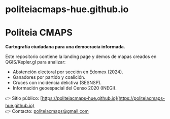 # politeiacmaps-hue.github.io
# Politeia CMAPS

**Cartografía ciudadana para una democracia informada.**

Este repositorio contiene la landing page y demos de mapas creados en QGIS/Kepler.gl para analizar:

- Abstención electoral por sección en Edomex (2024).
- Ganadores por partido y coalición.
- Cruces con incidencia delictiva (SESNSP).
- Información geoespacial del Censo 2020 (INEGI).

👉 Sitio público: [https://politeiacmaps-hue.github.io](https://politeiacmaps-hue.github.io)  
👉 Contacto: politeiacmaps@gmail.com
